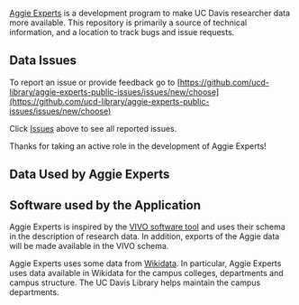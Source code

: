 [Aggie Experts](https://dev.experts.ucdavis.edu) is a development program to
make UC Davis researcher data more available.  This repository is primarily a
source of technical information, and a location to track bugs and issue
requests.

## Data Issues

To report an issue or provide feedback go to
[https://github.com/ucd-library/aggie-experts-public-issues/issues/new/choose](https://github.com/ucd-library/aggie-experts-public-issues/issues/new/choose)

Click
[Issues](https://github.com/ucd-library/aggie-experts-public-issues/issues)
above to see all reported issues.

Thanks for taking an active role in the development of Aggie Experts!

## Data Used by Aggie Experts

## Software used by the Application

Aggie Experts is inspired by the [VIVO software
tool](https://duraspace.org/vivo/about/) and uses their schema in the
description of research data.  In addition, exports of the Aggie data will be
made available in the VIVO schema.

Aggie Experts uses some data from [Wikidata](https://www.wikidata.org/). In
particular, Aggie Experts uses data available in Wikidata for the campus
colleges, departments and campus structure.  The UC Davis Library helps maintain
the campus departments.
